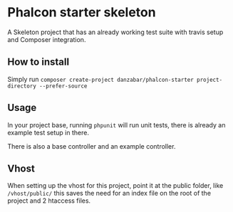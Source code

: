 Phalcon starter skeleton
========================

A Skeleton project that has an already working test suite with travis setup and Composer integration.

## How to install

Simply run `composer create-project danzabar/phalcon-starter project-directory --prefer-source`

## Usage

In your project base, running `phpunit` will run unit tests, there is already an example test setup in there.

There is also a base controller and an example controller. 

## Vhost

When setting up the vhost for this project, point it at the public folder, like `/vhost/public/` this saves the need for an index file on the root of the project and 2 htaccess files. 
